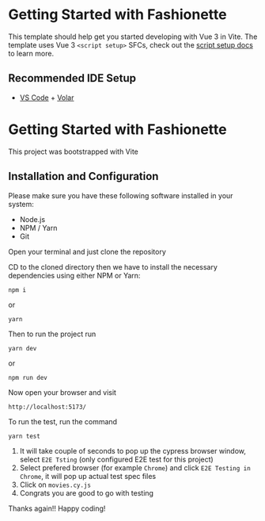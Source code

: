 # Getting Started with Fashionette

This template should help get you started developing with Vue 3 in Vite. The template uses Vue 3 `<script setup>` SFCs, check out the [script setup docs](https://v3.vuejs.org/api/sfc-script-setup.html#sfc-script-setup) to learn more.

## Recommended IDE Setup

- [VS Code](https://code.visualstudio.com/) + [Volar](https://marketplace.visualstudio.com/items?itemName=Vue.volar)

# Getting Started with Fashionette

This project was bootstrapped with Vite
## Installation and Configuration
Please make sure you have these following software installed in your system:
* Node.js
* NPM / Yarn
* Git

Open your terminal and just clone the repository 

CD to the cloned directory then we have to install the necessary dependencies using either NPM or Yarn:

```
npm i
```
or 
```
yarn 
```
Then to run the project run
```
yarn dev
```
or
```
npm run dev
```

Now open your browser and visit 
```
http://localhost:5173/
```

To run the test, run the command
```
yarn test
```
1. It will take couple of seconds to pop up the cypress browser window, select `E2E Tsting` (only configured E2E test for this project)
2. Select prefered browser (for example `Chrome`) and click `E2E Testing in Chrome`, it will pop up actual test spec files
3. Click on `movies.cy.js`
4. Congrats you are good to go with testing

Thanks again!! Happy coding!

